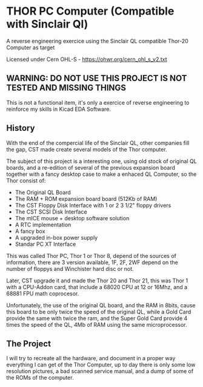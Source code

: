 # THOR PC Computer (Compatible with Sinclair Ql)
A reverse engineering exercice using the Sinclair QL compatible Thor-20 Computer as target

Licensed under Cern OHL-S - https://ohwr.org/cern_ohl_s_v2.txt

## WARNING: DO NOT USE THIS PROJECT IS NOT TESTED AND MISSING THINGS
This is not a functional item, it's only a exercice of reverse engineering to reinforce my skills in Kicad EDA Software.

## History

With the end of the compercial life of the Sinclair QL, other companies fill the gap, CST made create several models of the Thor computer.

The subject of this project is a interesting one, using old stock of original QL boards, and a re-edition of several of the previous expansion board together with a fancy desktop case to make a enhaced QL Computer, so the Thor consist of:

- The Original QL Board
- The RAM + ROM expansion board board (512Kb of RAM)
- The CST Floppy Disk Interface with 1 or 2 3 1/2" floppy drivers
- The CST SCSI Disk Interface
- The mICE mouse + desktop software solution
- A RTC implementation
- A fancy box
- A upgraded in-box power supply
- Standar PC XT Interface

This was called Thor PC, Thor 1 or Thor 8, depend of the sources of information, there are 3 version available, 1F, 2F, 2WF depend on the number of floppys and Winchister hard disc or not.

Later, CST upgrade it and made the Thor 20 and Thor 21, this was Thor 1 with a CPU-Addon card, that include a 68020 CPU at 12 or 16Mhz, and a 68881 FPU math coprocesor.

Unfortunately, the use of the original QL board, and the RAM in 8bits, cause this board to be only twice the speed of the original QL, while a Gold Card provide the same with twice the ram, and the Super Gold Card provide 4 times the speed of the QL, 4Mb of RAM using the same microprocessor.

## The Project

I will try to recreate all the hardware, and document in a proper way everything I can get of the Thor Computer, up to day there is only some low resolution pictures, a bad scanned service manual, and a dump of some of the ROMs of the computer.

